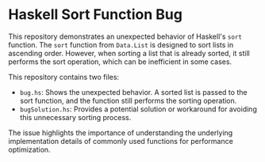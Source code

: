 # Haskell Sort Function Bug

This repository demonstrates an unexpected behavior of Haskell's `sort` function. The `sort` function from `Data.List` is designed to sort lists in ascending order. However, when sorting a list that is already sorted, it still performs the sort operation, which can be inefficient in some cases. 

This repository contains two files:

* `bug.hs`:  Shows the unexpected behavior. A sorted list is passed to the sort function, and the function still performs the sorting operation.
* `bugSolution.hs`: Provides a potential solution or workaround for avoiding this unnecessary sorting process. 

The issue highlights the importance of understanding the underlying implementation details of commonly used functions for performance optimization.
